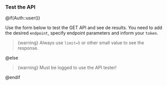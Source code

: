 ### Test the API

@if(Auth::user())

Use the form below to test the GET API and see de results. You need to add the desired `endpoint`, specify endpoint parameters and inform your `token`.

> {warning} Always use `limit=5` or other small value to see the response.

<larecipe-swagger base-url="{{ env('APP_URL') }}" endpoint="api/v0/"  default-method='get' name='voucher_endpoint' id='vouchers_apitest' has-auth-header=1 ></larecipe-swagger>

@else

> {warning} Must be logged to use the API tester!

@endif
